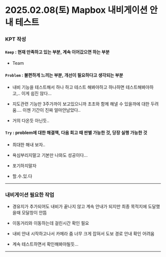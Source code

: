 # 2025.02.08(토) Mapbox 내비게이션 안내 테스트

### KPT 작성

#### `Keep` : 현재 만족하고 있는 부분, 계속 이어갔으면 하는 부분

- Team

#### `Problem` : 불편하게 느끼는 부분, 개선이 필요하다고 생각되는 부분

- 내비 기능을 테스트해서 하나 하고 테스트 해봐야하고 하나하면 테스트해봐야하고,.. 이게 쉽진 않다...

- 지도관련 기능만 3주가까이 보고있으니까 초초와 함께 해낼 수 있을까에 대한 두려움.... 이젠 기간이 진짜 얼마안남았다..

- 거의 다온듯 아닌듯..

#### `Try` : problem에 대한 해결책, 다음 회고 때 판별 가능한 것, 당장 실행 가능한 것

- 최대한 해내 보자..

- 욕심부리지말고 기본만 나와도 성공이다...

- 포기하지말자

- 할.수.있.다

---


### 내비게이션 필요한 작업

- 경유지가 추가되어도 내비가 끝나지 않고 계속 안내가 되지만 최종 목적지에 도달했을때 모달창이 안뜸

- 이동거리와 이동하는데 걸린시간 확인 필요

- 내비 안내 시작하고나서 카메라 줌 너무 크게 잡혀서 도보 경로 안내 확인 어려움

- 계속 테스트하면서 확인해봐야될듯...

---